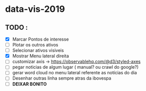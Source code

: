 # data-vis-2019

## TODO :

- [x] Marcar Pontos de interesse
- [ ] Plotar os outros ativos
- [ ] Selecionar ativos visiveis
- [x] Mostrar Menu lateral direita
- [ ] customizar axis -> https://observablehq.com/@d3/styled-axes
- [ ] pegar noticias de algum lugar ( manual? ou crawl do google?)
- [ ] gerar word cloud no menu lateral referente as notícias do dia
- [ ] Desenhar outras linha sempre atras da ibovespa
- [ ] **DEIXAR BONITO**
